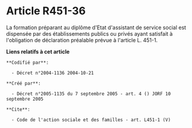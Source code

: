 # Article R451-36

La formation préparant au diplôme d'Etat d'assistant de service social est dispensée par des établissements publics ou privés
ayant satisfait à l'obligation de déclaration préalable prévue à l'article L. 451-1.

**Liens relatifs à cet article**

	**Codifié par**:

	  - Décret n°2004-1136 2004-10-21

	**Créé par**:

	  - Décret n°2005-1135 du 7 septembre 2005 - art. 4 () JORF 10 septembre 2005

	**Cite**:

	  - Code de l'action sociale et des familles - art. L451-1 (V)
